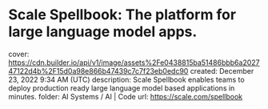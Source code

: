 # Scale Spellbook: The platform for large language model apps.

cover: https://cdn.builder.io/api/v1/image/assets%2Fe0438815ba51486bbb6a202747122d4b%2F15d0a98e866b47439c7c7f23eb0edc90
created: December 23, 2022 9:34 AM (UTC)
description: Scale Spellbook enables teams to deploy production ready large language model based applications in minutes.
folder: AI Systems / AI | Code
url: https://scale.com/spellbook